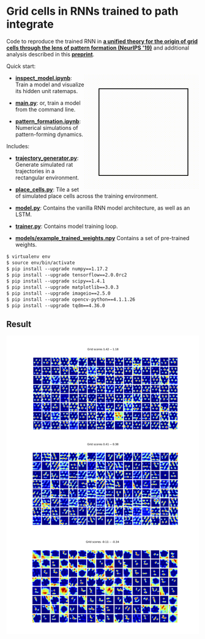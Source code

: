 # Grid cells in RNNs trained to path integrate

Code to reproduce the trained RNN in [**a unified theory for the origin of grid cells through the lens of pattern formation (NeurIPS '19)**](https://papers.nips.cc/paper/9191-a-unified-theory-for-the-origin-of-grid-cells-through-the-lens-of-pattern-formation) and additional analysis described in this [**preprint**](https://www.biorxiv.org/content/10.1101/2020.12.29.424583v1). 


Quick start:

<img src="./docs/poisson_spiking.gif" width="300" align="right">

* [**inspect_model.ipynb**](inspect_model.ipynb):
  Train a model and visualize its hidden unit ratemaps. 
 
* [**main.py**](main.py):
  or, train a model from the command line.
  
* [**pattern_formation.ipynb**](pattern_formation.ipynb):
  Numerical simulations of pattern-forming dynamics.
  
  
Includes:

* [**trajectory_generator.py**](trajectory_generator.py):
  Generate simulated rat trajectories in a rectangular environment.

* [**place_cells.py**](place_cells.py):
  Tile a set of simulated place cells across the training environment. 
  
* [**model.py**](model.py):
  Contains the vanilla RNN model architecture, as well as an LSTM.
  
* [**trainer.py**](model.py):
  Contains model training loop.
  
* [**models/example_trained_weights.npy**](models/example_trained_weights.npy)
  Contains a set of pre-trained weights.

```shell
$ virtualenv env
$ source env/bin/activate
$ pip install --upgrade numpy==1.17.2
$ pip install --upgrade tensorflow==2.0.0rc2
$ pip install --upgrade scipy==1.4.1
$ pip install --upgrade matplotlib==3.0.3
$ pip install --upgrade imageio==2.5.0
$ pip install --upgrade opencv-python==4.1.1.26
$ pip install --upgrade tqdm==4.36.0
```

## Result

![grid visualization](./docs/RNNgrids.png)
